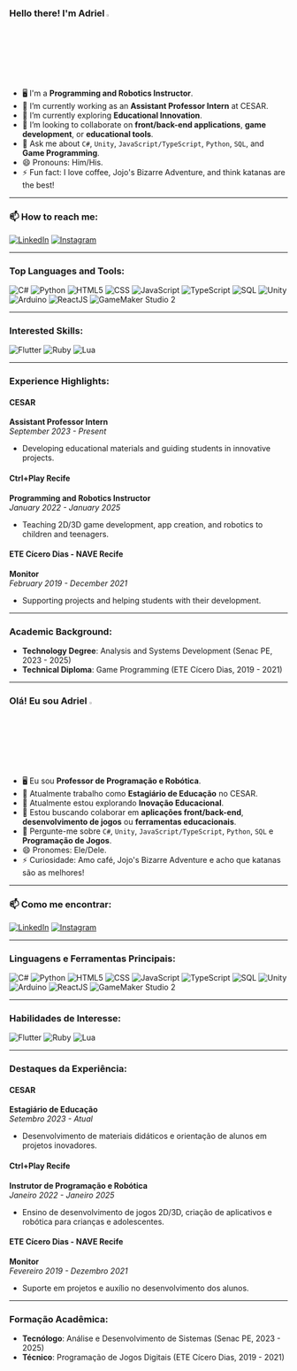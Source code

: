 
### **Hello there! I'm Adriel <img src="https://media.giphy.com/media/hvRJCLFzcasrR4ia7z/giphy.gif" width="3%">**

- 🖥️ I'm a **Programming and Robotics Instructor**.
- 🔭 I’m currently working as an **Assistant Professor Intern** at CESAR.  
- 🌱 I’m currently exploring **Educational Innovation**.  
- 👯 I’m looking to collaborate on **front/back-end applications**, **game development**, or **educational tools**.  
- 💬 Ask me about `C#`, `Unity`, `JavaScript/TypeScript`, `Python`, `SQL`, and **Game Programming**.  
- 😄 Pronouns: Him/His.  
- ⚡ Fun fact: I love coffee, Jojo's Bizarre Adventure, and think katanas are the best!  

---

### 📫 **How to reach me:**  
[![LinkedIn](https://img.shields.io/badge/LinkedIn-0077B5?style=for-the-badge&logo=linkedin&logoColor=white)](https://www.linkedin.com/in/adrielestoller/)  [![Instagram](https://img.shields.io/badge/Instagram-E4405F?style=for-the-badge&logo=instagram&logoColor=white)](https://www.instagram.com/adrielestoller_/)  

---

### **Top Languages and Tools:**  
![C#](https://img.shields.io/badge/C%23-5C2D91?style=for-the-badge&logo=c-sharp&logoColor=white)  ![Python](https://img.shields.io/badge/Python-3776AB?style=for-the-badge&logo=python&logoColor=white)  ![HTML5](https://img.shields.io/badge/HTML5-E34F26?style=for-the-badge&logo=html5&logoColor=white)  ![CSS](https://img.shields.io/badge/CSS-1572B6?&style=for-the-badge&logo=css3&logoColor=white)  ![JavaScript](https://img.shields.io/badge/Javascript-f7df1e?style=for-the-badge&logo=javascript&logoColor=black)  ![TypeScript](https://img.shields.io/badge/TypeScript-007ACC?style=for-the-badge&logo=typescript&logoColor=white)  ![SQL](https://img.shields.io/badge/SQL-336791?style=for-the-badge&logo=postgresql&logoColor=white)  ![Unity](https://img.shields.io/badge/Unity-000000?style=for-the-badge&logo=unity&logoColor=white)  ![Arduino](https://img.shields.io/badge/Arduino-00979D?style=for-the-badge&logo=arduino&logoColor=white)  ![ReactJS](https://img.shields.io/badge/React-20232A?style=for-the-badge&logo=react&logoColor=61DAFB)  ![GameMaker Studio 2](https://img.shields.io/badge/GameMaker_Studio_2-83BF4F?style=for-the-badge&logo=gamemaker&logoColor=white)  

---

### **Interested Skills:**  
![Flutter](https://img.shields.io/badge/Flutter-02569B?style=for-the-badge&logo=flutter&logoColor=white)  ![Ruby](https://img.shields.io/badge/Ruby-CC342D?style=for-the-badge&logo=ruby&logoColor=white)  ![Lua](https://img.shields.io/badge/lua-%232C2D72.svg?style=for-the-badge&logo=lua&logoColor=white)  

---

### **Experience Highlights:**  

#### CESAR  
**Assistant Professor Intern**  
*September 2023 - Present*  
- Developing educational materials and guiding students in innovative projects.  

#### Ctrl+Play Recife  
**Programming and Robotics Instructor**  
*January 2022 - January 2025*  
- Teaching 2D/3D game development, app creation, and robotics to children and teenagers.  

#### ETE Cícero Dias - NAVE Recife  
**Monitor**  
*February 2019 - December 2021*  
- Supporting projects and helping students with their development.  

---

### **Academic Background:**  

- **Technology Degree**: Analysis and Systems Development (Senac PE, 2023 - 2025)  
- **Technical Diploma**: Game Programming (ETE Cícero Dias, 2019 - 2021)  

---

### **Olá! Eu sou Adriel <img src="https://media.giphy.com/media/hvRJCLFzcasrR4ia7z/giphy.gif" width="3%">**

- 🖥️ Eu sou **Professor de Programação e Robótica**.
- 🔭 Atualmente trabalho como **Estagiário de Educação** no CESAR.  
- 🌱 Atualmente estou explorando **Inovação Educacional**.  
- 👯 Estou buscando colaborar em **aplicações front/back-end**, **desenvolvimento de jogos** ou **ferramentas educacionais**.  
- 💬 Pergunte-me sobre `C#`, `Unity`, `JavaScript/TypeScript`, `Python`, `SQL` e **Programação de Jogos**.  
- 😄 Pronomes: Ele/Dele.  
- ⚡ Curiosidade: Amo café, Jojo's Bizarre Adventure e acho que katanas são as melhores!  

---

### 📫 **Como me encontrar:**  
[![LinkedIn](https://img.shields.io/badge/LinkedIn-0077B5?style=for-the-badge&logo=linkedin&logoColor=white)](https://www.linkedin.com/in/adrielestoller/)  [![Instagram](https://img.shields.io/badge/Instagram-E4405F?style=for-the-badge&logo=instagram&logoColor=white)](https://www.instagram.com/adrielestoller_/)  

---

### **Linguagens e Ferramentas Principais:**  
![C#](https://img.shields.io/badge/C%23-5C2D91?style=for-the-badge&logo=c-sharp&logoColor=white)  ![Python](https://img.shields.io/badge/Python-3776AB?style=for-the-badge&logo=python&logoColor=white)  ![HTML5](https://img.shields.io/badge/HTML5-E34F26?style=for-the-badge&logo=html5&logoColor=white)  ![CSS](https://img.shields.io/badge/CSS-1572B6?&style=for-the-badge&logo=css3&logoColor=white)  ![JavaScript](https://img.shields.io/badge/Javascript-f7df1e?style=for-the-badge&logo=javascript&logoColor=black)  ![TypeScript](https://img.shields.io/badge/TypeScript-007ACC?style=for-the-badge&logo=typescript&logoColor=white)  ![SQL](https://img.shields.io/badge/SQL-336791?style=for-the-badge&logo=postgresql&logoColor=white)  ![Unity](https://img.shields.io/badge/Unity-000000?style=for-the-badge&logo=unity&logoColor=white)  ![Arduino](https://img.shields.io/badge/Arduino-00979D?style=for-the-badge&logo=arduino&logoColor=white)  ![ReactJS](https://img.shields.io/badge/React-20232A?style=for-the-badge&logo=react&logoColor=61DAFB)  ![GameMaker Studio 2](https://img.shields.io/badge/GameMaker_Studio_2-83BF4F?style=for-the-badge&logo=gamemaker&logoColor=white)  

---

### **Habilidades de Interesse:**  
![Flutter](https://img.shields.io/badge/Flutter-02569B?style=for-the-badge&logo=flutter&logoColor=white)  ![Ruby](https://img.shields.io/badge/Ruby-CC342D?style=for-the-badge&logo=ruby&logoColor=white)  ![Lua](https://img.shields.io/badge/lua-%232C2D72.svg?style=for-the-badge&logo=lua&logoColor=white)  

---

### **Destaques da Experiência:**  

#### CESAR  
**Estagiário de Educação**  
*Setembro 2023 - Atual*  
- Desenvolvimento de materiais didáticos e orientação de alunos em projetos inovadores.  

#### Ctrl+Play Recife  
**Instrutor de Programação e Robótica**  
*Janeiro 2022 - Janeiro 2025*  
- Ensino de desenvolvimento de jogos 2D/3D, criação de aplicativos e robótica para crianças e adolescentes.  

#### ETE Cícero Dias - NAVE Recife  
**Monitor**  
*Fevereiro 2019 - Dezembro 2021*  
- Suporte em projetos e auxílio no desenvolvimento dos alunos.  

---

### **Formação Acadêmica:**  

- **Tecnólogo**: Análise e Desenvolvimento de Sistemas (Senac PE, 2023 - 2025)  
- **Técnico**: Programação de Jogos Digitais (ETE Cícero Dias, 2019 - 2021)  
